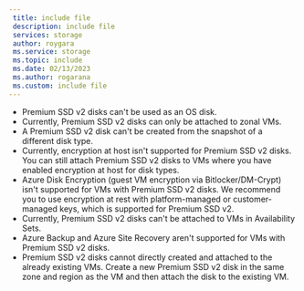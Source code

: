```yaml
---
 title: include file
 description: include file
 services: storage
 author: roygara
 ms.service: storage
 ms.topic: include
 ms.date: 02/13/2023
 ms.author: rogarana
 ms.custom: include file
---
```

- Premium SSD v2 disks can't be used as an OS disk.
- Currently, Premium SSD v2 disks can only be attached to zonal VMs.
- A Premium SSD v2 disk can't be created from the snapshot of a different disk type.
- Currently, encryption at host isn't supported for Premium SSD v2 disks. You can still attach Premium SSD v2 disks to VMs where you have enabled encryption at host for disk types.
- Azure Disk Encryption (guest VM encryption via Bitlocker/DM-Crypt) isn't supported for VMs with Premium SSD v2 disks. We recommend you to use encryption at rest with platform-managed or customer-managed keys, which is supported for Premium SSD v2. 
- Currently, Premium SSD v2 disks can't be attached to VMs in Availability Sets.
- Azure Backup and Azure Site Recovery aren't supported for VMs with Premium SSD v2 disks. 
- Premium SSD v2 disks cannot directly created and attached to the already existing VMs. Create a new Premium SSD v2 disk in the same zone and region as the VM and then attach the disk to the existing VM.
